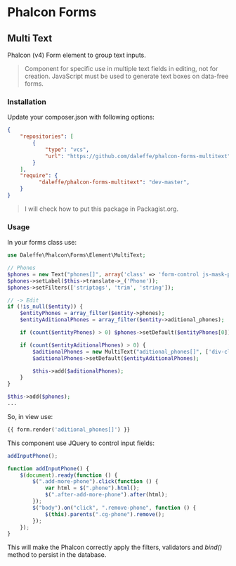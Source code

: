 # Phalcon Forms
## Multi Text
Phalcon (v4) Form element to group text inputs.

> Component for specific use in multiple text fields in editing, not for creation. JavaScript must be used to generate text boxes on data-free forms.

### Installation
Update your composer.json with following options:
```json
{
	"repositories": [
		{
			"type": "vcs",
			"url": "https://github.com/daleffe/phalcon-forms-multitext"
		}
	],
    "require": {
		  "daleffe/phalcon-forms-multitext": "dev-master",
    }
}
```
> I will check how to put this package in Packagist.org.

### Usage
In your forms class use:
``` php
use Daleffe\Phalcon\Forms\Element\MultiText;

// Phones
$phones = new Text("phones[]", array('class' => 'form-control js-mask-phone', 'placeholder' => $this->translate->_('Phone')));
$phones->setLabel($this->translate->_('Phone'));
$phones->setFilters(['striptags', 'trim', 'string']);

// -> Edit
if (!is_null($entity)) {
	$entityPhones = array_filter($entity->phones);
	$entityAditionalPhones = array_filter($entity->aditional_phones);

	if (count($entityPhones) > 0) $phones->setDefault($entityPhones[0]);

	if (count($entityAditionalPhones) > 0) {
		$aditionalPhones = new MultiText("aditional_phones[]", ['div-class' => 'cg-phone', 'button-class' => 'remove-phone', 'class' => 'form-control js-mask-phone','placeholder' => $this->translate->_('Phone')]);
		$aditionalPhones->setDefault($entityAditionalPhones);

		$this->add($aditionalPhones);
	}
}

$this->add($phones);
...
```

So, in view use:
```php
{{ form.render('aditional_phones[]') }}
```

This component use JQuery to control input fields:
```javascript
addInputPhone();

function addInputPhone() {
    $(document).ready(function () {
        $(".add-more-phone").click(function () {
            var html = $(".phone").html();
            $(".after-add-more-phone").after(html);
        });
        $("body").on("click", ".remove-phone", function () {
            $(this).parents(".cg-phone").remove();
        });
    });
}
```

This will make the Phalcon correctly apply the filters, validators and *bind()* method to persist in the database.
